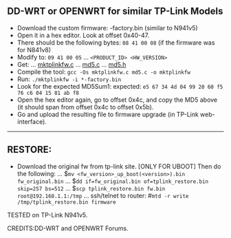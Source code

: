 ## DD-WRT or OPENWRT for similar TP-Link Models
* Download the custom firmware: <firmware>-factory.bin (similar to N941v5)
* Open it in a hex editor. Look at offset 0x40-47.
* There should be the following bytes: `08 41 00 08` (if the firmware was for N841v8)
* Modify to: `09 41 00 05`
... `<PRODUCT_ID> <HW_VERSION>`
* Get:
... [mktplinkfw.c](https://raw.githubusercontent.com/revosftw/dd_wrt_scripts/master/tplink/mktplinkfw.c)
... [md5.c](https://raw.githubusercontent.com/revosftw/dd_wrt_scripts/master/tplink/md5.c)
... [md5.h](https://raw.githubusercontent.com/revosftw/dd_wrt_scripts/master/tplink/md5.h)
* Compile the tool: `gcc -Os mktplinkfw.c md5.c -o mktplinkfw`
* Run: `./mktplinkfw -i *-factory.bin`
* Look for the expected MD5Sum1: expected: `e5 67 34 4d 04 99 20 60 f5 76 c6 04 15 81 ab f8`
* Open the hex editor again, go to offset 0x4c, and copy the MD5 above (it should span from offset 0x4c to offset 0x5b).
* Go and upload the resulting file to firmware upgrade (in TP-Link web-interface).
---
## RESTORE:
* Download the original fw from tp-link site. [ONLY FOR UBOOT]
Then do the following:
... $`mv <fw_version>_up_boot(<version>).bin fw_original.bin`
... $`dd if=fw_original.bin of=tplink_restore.bin skip=257 bs=512`
... $`scp tplink_restore.bin fw.bin root@192.168.1.1:/tmp`
... ssh/telnet to router: #`mtd -r write /tmp/tplink_restore.bin firmware`

TESTED on TP-Link N941v5.

CREDITS:DD-WRT and OPENWRT Forums.